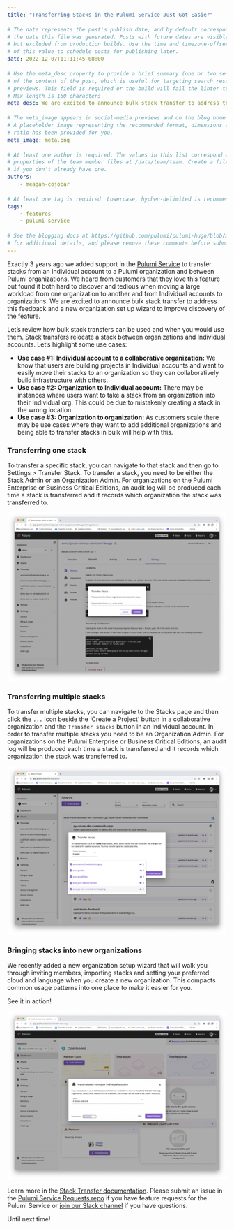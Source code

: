 ```yaml
---
title: "Transferring Stacks in the Pulumi Service Just Got Easier"

# The date represents the post's publish date, and by default corresponds with
# the date this file was generated. Posts with future dates are visible in development,
# but excluded from production builds. Use the time and timezone-offset portions of
# of this value to schedule posts for publishing later.
date: 2022-12-07T11:11:45-08:00

# Use the meta_desc property to provide a brief summary (one or two sentences)
# of the content of the post, which is useful for targeting search results or social-media
# previews. This field is required or the build will fail the linter test.
# Max length is 160 characters.
meta_desc: We are excited to announce bulk stack transfer to address this feedback and a new organization set up wizard to improve discovery of the feature.

# The meta_image appears in social-media previews and on the blog home page.
# A placeholder image representing the recommended format, dimensions and aspect
# ratio has been provided for you.
meta_image: meta.png

# At least one author is required. The values in this list correspond with the `id`
# properties of the team member files at /data/team/team. Create a file for yourself
# if you don't already have one.
authors:
    - meagan-cojocar

# At least one tag is required. Lowercase, hyphen-delimited is recommended.
tags:
    - features
    - pulumi-service

# See the blogging docs at https://github.com/pulumi/pulumi-hugo/blob/master/BLOGGING.md.
# for additional details, and please remove these comments before submitting for review.
---
```


Exactly 3 years ago we added support in the [Pulumi Service](/product/pulumi-service) to transfer stacks from an Individual account to a Pulumi organization and between Pulumi organizations. We heard from customers that they love this feature but found it both hard to discover and tedious when moving a large workload from one organization to another and from Individual accounts to organizations. We are excited to announce bulk stack transfer to address this feedback and a new organization set up wizard to improve discovery of the feature.

<!--more-->

Let’s review how bulk stack transfers can be used and when you would use them. Stack transfers relocate a stack between organizations and Individual accounts. Let’s highlight some use cases:

- **Use case #1: Individual account to a collaborative organization:** We know that users are building projects in Individual accounts and want to easily move their stacks to an organization so they can collaboratively build infrastructure with others.
- **Use case #2: Organization to Individual account:** There may be instances where users want to take a stack from an organization into their Individual org. This could be due to mistakenly creating a stack in the wrong location.
- **Use case #3: Organization to organization:** As customers scale there may be use cases where they want to add additional organizations and being able to transfer stacks in bulk will help with this.

### Transferring one stack

To transfer a specific stack, you can navigate to that stack and then go to Settings > Transfer Stack. To transfer a stack, you need to be either the Stack Admin or an Organization Admin. For organizations on the Pulumi Enterprise or Business Critical Editions, an audit log will be produced each time a stack is transferred and it records which organization the stack was transferred to.

![Transfer stack](transfer_stack.png)

### Transferring multiple stacks

To transfer multiple stacks, you can navigate to the Stacks page and then click the `...` icon beside the ‘Create a Project’ button in a collaborative organization and the `Transfer stacks` button in an Individual account. In order to transfer multiple stacks you need to be an Organization Admin. For organizations on the Pulumi Enterprise or Business Critical Editions, an audit log will be produced each time a stack is transferred and it records which organization the stack was transferred to.

![Bulk stack transfer](bulk_transfer.png)

### Bringing stacks into new organizations

We recently added a new organization setup wizard that will walk you through inviting members, importing stacks and setting your preferred cloud and language when you create a new organization. This compacts common usage patterns into one place to make it easier for you.

See it in action!

![New org flow](new-org-flow.png)

Learn more in the [Stack Transfer documentation](/docs/intro/pulumi-cloud/projects-and-stacks/#transferring-stacks). Please submit an issue in the [Pulumi Service Requests repo](https://github.com/pulumi/service-requests/issues/new?assignees=&labels=kind%2Fenhancement&template=feature-request.md) if you have feature requests for the Pulumi Service or [join our Slack channel](https://slack.pulumi.com) if you have questions.

Until next time!
